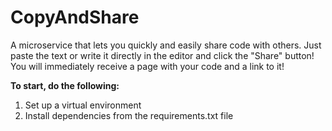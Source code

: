 # CopyAndShare
A microservice that lets you quickly and easily share code with others. Just paste the text or write it directly in the editor and click the "Share" button! You will immediately receive a page with your code and a link to it!

**To start, do the following:**
1. Set up a virtual environment
2. Install dependencies from the requirements.txt file